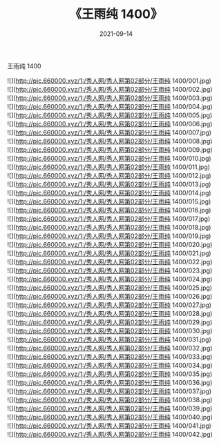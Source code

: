 ﻿---
layout: post
title:  《王雨纯 1400》
date:   2021-09-14
img: http://pic.660000.xyz/1:/秀人网/秀人网第02部分/王雨纯 1400/000.jpg
categories: [美女, 清纯, 唯美]
---

王雨纯 1400

  ![](http://pic.660000.xyz/1:/秀人网/秀人网第02部分/王雨纯 1400/001.jpg) <br> ![](http://pic.660000.xyz/1:/秀人网/秀人网第02部分/王雨纯 1400/002.jpg) <br> ![](http://pic.660000.xyz/1:/秀人网/秀人网第02部分/王雨纯 1400/003.jpg) <br> ![](http://pic.660000.xyz/1:/秀人网/秀人网第02部分/王雨纯 1400/004.jpg) <br> ![](http://pic.660000.xyz/1:/秀人网/秀人网第02部分/王雨纯 1400/005.jpg) <br> ![](http://pic.660000.xyz/1:/秀人网/秀人网第02部分/王雨纯 1400/006.jpg) <br> ![](http://pic.660000.xyz/1:/秀人网/秀人网第02部分/王雨纯 1400/007.jpg) <br> ![](http://pic.660000.xyz/1:/秀人网/秀人网第02部分/王雨纯 1400/008.jpg) <br> ![](http://pic.660000.xyz/1:/秀人网/秀人网第02部分/王雨纯 1400/009.jpg) <br> ![](http://pic.660000.xyz/1:/秀人网/秀人网第02部分/王雨纯 1400/010.jpg) <br> ![](http://pic.660000.xyz/1:/秀人网/秀人网第02部分/王雨纯 1400/011.jpg) <br> ![](http://pic.660000.xyz/1:/秀人网/秀人网第02部分/王雨纯 1400/012.jpg) <br> ![](http://pic.660000.xyz/1:/秀人网/秀人网第02部分/王雨纯 1400/013.jpg) <br> ![](http://pic.660000.xyz/1:/秀人网/秀人网第02部分/王雨纯 1400/014.jpg) <br> ![](http://pic.660000.xyz/1:/秀人网/秀人网第02部分/王雨纯 1400/015.jpg) <br> ![](http://pic.660000.xyz/1:/秀人网/秀人网第02部分/王雨纯 1400/016.jpg) <br> ![](http://pic.660000.xyz/1:/秀人网/秀人网第02部分/王雨纯 1400/017.jpg) <br> ![](http://pic.660000.xyz/1:/秀人网/秀人网第02部分/王雨纯 1400/018.jpg) <br> ![](http://pic.660000.xyz/1:/秀人网/秀人网第02部分/王雨纯 1400/019.jpg) <br> ![](http://pic.660000.xyz/1:/秀人网/秀人网第02部分/王雨纯 1400/020.jpg) <br> ![](http://pic.660000.xyz/1:/秀人网/秀人网第02部分/王雨纯 1400/021.jpg) <br> ![](http://pic.660000.xyz/1:/秀人网/秀人网第02部分/王雨纯 1400/022.jpg) <br> ![](http://pic.660000.xyz/1:/秀人网/秀人网第02部分/王雨纯 1400/023.jpg) <br> ![](http://pic.660000.xyz/1:/秀人网/秀人网第02部分/王雨纯 1400/024.jpg) <br> ![](http://pic.660000.xyz/1:/秀人网/秀人网第02部分/王雨纯 1400/025.jpg) <br> ![](http://pic.660000.xyz/1:/秀人网/秀人网第02部分/王雨纯 1400/026.jpg) <br> ![](http://pic.660000.xyz/1:/秀人网/秀人网第02部分/王雨纯 1400/027.jpg) <br> ![](http://pic.660000.xyz/1:/秀人网/秀人网第02部分/王雨纯 1400/028.jpg) <br> ![](http://pic.660000.xyz/1:/秀人网/秀人网第02部分/王雨纯 1400/029.jpg) <br> ![](http://pic.660000.xyz/1:/秀人网/秀人网第02部分/王雨纯 1400/030.jpg) <br> ![](http://pic.660000.xyz/1:/秀人网/秀人网第02部分/王雨纯 1400/031.jpg) <br> ![](http://pic.660000.xyz/1:/秀人网/秀人网第02部分/王雨纯 1400/032.jpg) <br> ![](http://pic.660000.xyz/1:/秀人网/秀人网第02部分/王雨纯 1400/033.jpg) <br> ![](http://pic.660000.xyz/1:/秀人网/秀人网第02部分/王雨纯 1400/034.jpg) <br> ![](http://pic.660000.xyz/1:/秀人网/秀人网第02部分/王雨纯 1400/035.jpg) <br> ![](http://pic.660000.xyz/1:/秀人网/秀人网第02部分/王雨纯 1400/036.jpg) <br> ![](http://pic.660000.xyz/1:/秀人网/秀人网第02部分/王雨纯 1400/037.jpg) <br> ![](http://pic.660000.xyz/1:/秀人网/秀人网第02部分/王雨纯 1400/038.jpg) <br> ![](http://pic.660000.xyz/1:/秀人网/秀人网第02部分/王雨纯 1400/039.jpg) <br> ![](http://pic.660000.xyz/1:/秀人网/秀人网第02部分/王雨纯 1400/040.jpg) <br> ![](http://pic.660000.xyz/1:/秀人网/秀人网第02部分/王雨纯 1400/041.jpg) <br> ![](http://pic.660000.xyz/1:/秀人网/秀人网第02部分/王雨纯 1400/042.jpg) <br>